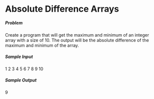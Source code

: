 # Absolute Difference Arrays

##### Problem
Create a program that will get the maximum and minimum of an integer array with a size of 10. The output will be the absolute difference of the maximum and minimum of the array.

##### Sample Input
1 2 3 4 5 6 7 8 9 10

##### Sample Output
9
